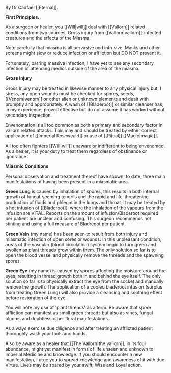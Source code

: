 By Dr Cadfael [[Eternal]].

**First Principles.**

As a surgeon or healer, you [[Will|will]] deal with [[Vallorn]] related conditions from two sources, Gross injury from [[Vallorn|vallorn]]-infected creatures and the effects of the Miasma.

Note carefully that miasma is all pervasive and intrusive. Masks and other screens might slow or reduce infection or affliction but DO NOT prevent it.

Fortunately, barring massive infection, I have yet to see any secondary infection of attending medics outside of the area of the miasma.

**Gross Injury**

Gross Injury may be treated in likewise manner to any physical injury but, I stress, any open wounds must be checked for spores, seeds, [[Venom|venom]] or other alien or unknown elements and dealt with promptly and appropriately. A wash of [[Bladeroot]] or similar cleanser has, in my experience, proved effective but do not assume it has worked without secondary inspection.

Envenomation is all too common as both a primary and secondary factor in vallorn related attacks. This may and should be treated by either correct application of [[Imperial Roseweald]] or use of [[Ritual]] [[Magic|magic]].

All too often fighters [[Will|will]] unaware or indifferent to being envenomed. As a healer, it is your duty to treat them regardless of obstinance or ignorance.

**Miasmic Conditions**

Personal observation and treatment thereof have shown, to date, three main manifestations of having been present in a miasmatic area.

**Green Lung** is caused by inhalation of spores, this results in both internal growth of fungal-seeming tendrils and the rapid and life-threatening production of fluids and phlegm in the lungs and throat. It may be treated by a hot infusion of [[Bladeroot]], where the inhalation of the vapours from the infusion are VITAL. Reports on the amount of infusion/Bladeroot required per patient are unclear and confusing. This surgeon recommends not stinting and using a full measure of Bladreoot per patient.

**Green Vein** (my name) has been seen to result from both injury and miasmatic infection of open sores or wounds. In this unpleasant condition, areas of the vascular (blood circulation) system begin to turn green and swollen as plant threads grow within them. The only solution so far is to open the blood vessel and physically remove the threads and the spawning spores.

**Green Eye** (my name) is caused by spores affecting the moisture around the eyes, resulting in thread growth both in and behind the eye itself. The only solution so far is to physically extract the eye from the socket and manually remove the growth. The application of a cooled bladeroot infusion (surplus from treating Green Lung) will also provide a cleansing and soothing effect before restoration of the eye.

You will note my use of 'plant threads' as a term. Be aware that spore affliction can manifest as small green threads but also as vines, fungal blooms and doubtless other floral manifestations.

As always exercise due diligence and after treating an afflicted patient thoroughly wash your tools and hands.

Also be aware as a healer that [[The Vallorn|the vallorn]], in its foul abundance, might yet manifest in forms of life unseen and unknown to Imperial Medicine and knowledge. If you should encounter a new manifestation, I urge you to spread knowledge and awareness of it with due Virtue. Lives may be spared by your swift, Wise and Loyal action.